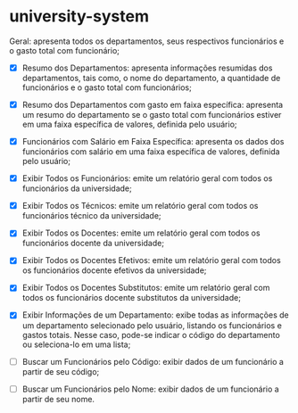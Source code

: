 # university-system

Geral: apresenta todos os departamentos, seus respectivos funcionários e
o gasto total com funcionário;

- [X] 	Resumo dos Departamentos: apresenta informações resumidas dos
	departamentos, tais como, o nome do departamento, a quantidade de
	funcionários e o gasto total com funcionários;
	
- [X] 	Resumo dos Departamentos com gasto em faixa específica: apresenta
	um resumo do departamento se o gasto total com funcionários estiver em
	uma faixa específica de valores, definida pelo usuário;
	
- [X] 	Funcionários com Salário em Faixa Específica: apresenta os dados dos
	funcionários com salário em uma faixa específica de valores, definida pelo
	usuário;
	
- [X] 	Exibir Todos os Funcionários: emite um relatório geral com todos os
	funcionários da universidade;
	
- [x] 	Exibir Todos os Técnicos: emite um relatório geral com todos os
	funcionários técnico da universidade;
	
- [X] 	Exibir Todos os Docentes: emite um relatório geral com todos os
	funcionários docente da universidade;
	
- [X] 	Exibir Todos os Docentes Efetivos: emite um relatório geral com todos
	os funcionários docente efetivos da universidade;
	
- [X] 	Exibir Todos os Docentes Substitutos: emite um relatório geral com
	todos os funcionários docente substitutos da universidade;
	
- [X] 	Exibir Informações de um Departamento: exibe todas as informações
	de um departamento selecionado pelo usuário, listando os funcionários e
	gastos totais. Nesse caso, pode-se indicar o código do departamento ou
	seleciona-lo em uma lista;
	
- [ ] 	Buscar um Funcionários pelo Código: exibir dados de um funcionário
	a partir de seu código;
	
- [ ] 	Buscar um Funcionários pelo Nome: exibir dados de um funcionário a
	partir de seu nome.
